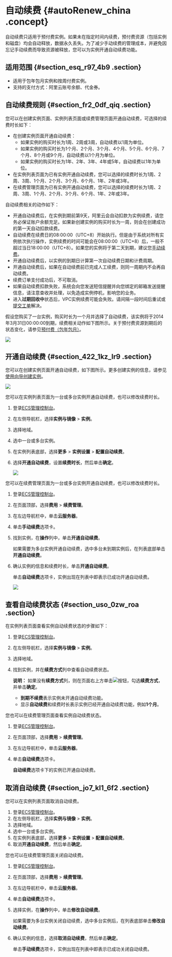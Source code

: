 # 自动续费 {#autoRenew_china .concept}

自动续费只适用于预付费实例。如果未在指定时间内续费，预付费资源（包括实例和磁盘）均会自动释放，数据永久丢失。为了减少手动续费的管理成本，并避免因忘记手动续费而导致资源被释放，您可以为实例开通自动续费功能。

## 适用范围 {#section_esq_r97_4b9 .section}

-   适用于包年包月实例和按周付费实例。
-   支持的支付方式：阿里云账号余额、代金券。

## 自动续费规则 {#section_fr2_0df_qiq .section}

您可以在创建实例页面、实例列表页面或续费管理页面开通自动续费，可选择的续费时长如下：

-   在创建实例页面开通自动续费：
    -   如果实例的购买时长为1周、2周或3周，自动续费以1周为单位。
    -   如果实例的购买时长为1个月、2个月、3个月、4个月、5个月、6个月、7个月、8个月或9个月，自动续费以1个月为单位。
    -   如果实例的购买时长为1年、2年、3年、4年或5年，自动续费以1年为单位。
-   在实例列表页面为已有实例开通自动续费，您可以选择的续费时长为1周、2周、3周、1个月、2个月、3个月、6个月、1年、2年或3年。
-   在续费管理页面为已有实例开通自动续费，您可以选择的续费时长为1周、2周、3周、1个月、2个月、3个月、6个月、1年、2年或3年。

自动续费相关的动作如下：

-   开通自动续费后，在实例到期前第9天，阿里云会自动扣款为实例续费，请您务必保证账户余额充足。如果新创建实例的购买时长为一周，则会在创建成功的第一天自动扣款续费。
-   自动续费在续费日的08:00:00（UTC+8）开始执行。但是由于系统对所有实例依次执行操作，实例续费的时间可能会在08:00:00（UTC+8）后，一般不超过当日18:00:00（UTC+8）。如果您的实例将于第二天到期，建议您[手动续费](cn.zh-CN/产品定价/续费实例/手动续费.md#)。
-   开通自动续费后，以实例的到期日计算第一次自动续费日期和计费周期。
-   开通自动续费后，如果在自动续费前已完成人工续费，则同一周期内不会再自动续费。
-   续费订单支付成功后，不可取消。
-   如果自动续费扣款失败，系统会向您发送短信提醒并向您绑定的邮箱发送提醒信息，请注意查收并处理，以免造成实例停机，影响您的业务。
-   进入**过期回收中**状态后，VPC实例续费可能会失败。请间隔一段时间后重试或[提交工单](https://selfservice.console.aliyun.com/ticket/createIndex)解决。

假设您购买了一台实例，购买时长为一个月并选择了自动续费，该实例将于2014年3月31日00:00:00到期，续费相关动作如下图所示。关于预付费资源到期后的状态变化，请参见[预付费（包年包月）](cn.zh-CN/产品定价/预付费（包年包月）.md#)。

![](http://static-aliyun-doc.oss-cn-hangzhou.aliyuncs.com/assets/img/9592/156081136148012_zh-CN.png)

## 开通自动续费 {#section_422_1kz_lr9 .section}

您可以在创建实例页面开通自动续费，如下图所示。更多创建实例的信息，请参见[使用向导创建实例](../cn.zh-CN/实例/创建实例/使用向导创建实例.md#)。

![](http://static-aliyun-doc.oss-cn-hangzhou.aliyuncs.com/assets/img/9592/15608113615596_zh-CN.png)

您可以在实例列表页面为一台或多台实例开通自动续费，也可以修改续费时长。

1.  登录[ECS管理控制台](https://ecs.console.aliyun.com)。
2.  在左侧导航栏，选择**实例与镜像** \> **实例**。
3.  选择地域。
4.  选中一台或多台实例。
5.  在实例列表底部，选择**更多** \> **实例设置** \> **配置自动续费**。
6.  选择**开通自动续费**，设置**续费时长**，然后单击**确定**。

    ![](http://static-aliyun-doc.oss-cn-hangzhou.aliyuncs.com/assets/img/9592/156081136248706_zh-CN.png)


您可以在续费管理页面为一台或多台实例开通自动续费，也可以修改续费时长。

1.  登录[ECS管理控制台](https://ecs.console.aliyun.com)。
2.  在页面顶部，选择**费用** \> **续费管理**。
3.  在左边导航栏中，单击**云服务器**。
4.  单击**手动续费**选项卡。
5.  找到实例，在**操作**列中，单击**开通自动续费**。

    如果需要为多台实例开通自动续费，选中多台未到期实例后，在列表底部单击**开通自动续费**。

6.  确认实例的信息和续费时长，单击**开通自动续费**。

    单击**自动续费**选项卡，实例出现在列表中即表示已成功开通自动续费。

    ![](http://static-aliyun-doc.oss-cn-hangzhou.aliyuncs.com/assets/img/9592/156081136248710_zh-CN.png)


## 查看自动续费状态 {#section_uso_0zw_roa .section}

在实例列表页面查看实例自动续费状态的步骤如下：

1.  登录[ECS管理控制台](https://ecs.console.aliyun.com)。
2.  在左侧导航栏，选择**实例与镜像** \> **实例**。
3.  选择地域。
4.  找到实例，并在**续费方式**列中查看自动续费状态。

    **说明：** 如果没有**续费方式**列，则在页面右上方单击![](http://static-aliyun-doc.oss-cn-hangzhou.aliyuncs.com/assets/img/9592/156081136249345_zh-CN.png)按钮，勾选**续费方式**，并单击**确定**。

    -   **到期不续费**表示实例未开通自动续费功能。
    -   显示**自动续费**和续费时长表示实例已经开通自动续费功能，例如**1个月**。

您也可以在续费管理页面查看实例自动续费状态。

1.  登录[ECS管理控制台](https://ecs.console.aliyun.com/#/home)。
2.  在页面顶部，选择**费用** \> **续费管理**。
3.  在左边导航栏中，单击**云服务器**。
4.  单击**自动续费**选项卡。

    **自动续费**选项卡下的实例已开通自动续费。


## 取消自动续费 {#section_jo7_kl1_6f2 .section}

您可以在实例列表页面取消自动续费。

1.  登录[ECS管理控制台](https://ecs.console.aliyun.com)。
2.  在左侧导航栏，选择**实例与镜像** \> **实例**。
3.  选择地域。
4.  选中一台或多台实例。
5.  在实例列表底部，选择**更多** \> **实例设置** \> **配置自动续费**。
6.  取消**开通自动续费**，然后单击**确定**。

您也可以在续费管理页面关闭自动续费。

1.  登录[ECS管理控制台](https://ecs.console.aliyun.com)。
2.  在页面顶部，选择**费用** \> **续费管理**。
3.  在左边导航栏中，单击**云服务器**。
4.  单击**自动续费**选项卡。
5.  选择实例，在**操作**列中，单击**修改自动续费**。

    如果需要为多台实例关闭自动续费，选中多台实例后，在列表底部单击**修改自动续费**。

6.  确认实例的信息，选择**取消自动续费**，然后单击**确定**。

    单击**手动续费**选项卡，实例出现在列表中即表示已成功关闭自动续费。


